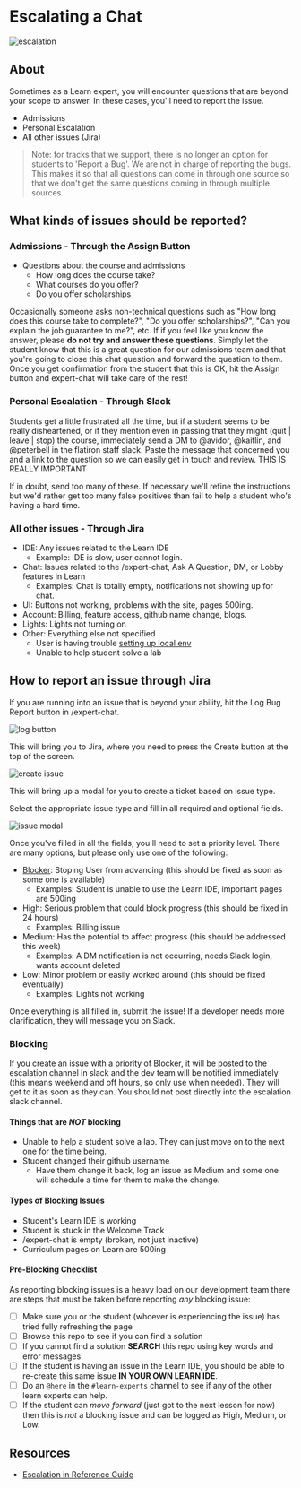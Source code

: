 # Escalating a Chat

![escalation](http://i.giphy.com/ToMjGpjpXMFPshSYGLm.gif)

## About

Sometimes as a Learn expert, you will encounter questions that are beyond your scope to answer. In these cases, you'll need to report the issue.

- Admissions
- Personal Escalation
- All other issues (Jira)

>Note: for tracks that we support, there is no longer an option for students to 'Report a Bug'. We are not in charge of reporting the bugs. This makes it so that all questions can come in through one source so that we don't get the same questions coming in through multiple sources.

## What kinds of issues should be reported?

### Admissions - Through the Assign Button

- Questions about the course and admissions
  - How long does the course take?
  - What courses do you offer?
  - Do you offer scholarships

Occasionally someone asks non-technical questions such as "How long does this course take to complete?", "Do you offer scholarships?", "Can you explain the job guarantee to me?", etc. If if you feel like you know the answer, please **do not try and answer these questions**. Simply let the student know that this is a great question for our admissions team and that you're going to close this chat question and forward the question to them. Once you get confirmation from the student that this is OK, hit the Assign button and expert-chat will take care of the rest!

### Personal Escalation - Through Slack

Students get a little frustrated all the time, but if a student seems to be really disheartened, or if they mention even in 
passing that they might (quit | leave | stop) the course, immediately send a DM to @avidor, @kaitlin, and @peterbell in the 
flatiron staff slack. Paste the message that concerned you and a link to the question so we can easily get in touch and 
review. THIS IS REALLY IMPORTANT

If in doubt, send too many of these. If necessary we'll refine the instructions but we'd rather get too many false positives
than fail to help a student who's having a hard time.

### All other issues - Through Jira

- IDE: Any issues related to the Learn IDE
  - Example: IDE is slow, user cannot login.
- Chat: Issues related to the /expert-chat, Ask A Question, DM, or Lobby features in Learn
  - Examples: Chat is totally empty, notifications not showing up for chat.
- UI: Buttons not working, problems with the site, pages 500ing.
- Account: Billing, feature access, github name change, blogs.
- Lights: Lights not turning on
- Other: Everything else not specified
  - User is having trouble [setting up local env](https://github.com/flatiron-labs/learn-support/blob/master/environment-setup.md)
  - Unable to help student solve a lab

## How to report an issue through Jira

If you are running into an issue that is beyond your ability, hit the Log Bug Report button in /expert-chat.

![log button](https://s3.amazonaws.com/learn-experts/jira-log-bug-report.png "log button")

This will bring you to Jira, where you need to press the Create button at the top of the screen.

![create issue](https://s3.amazonaws.com/learn-experts/jira-create-issue.png "Create Issue")

This will bring up a modal for you to create a ticket based on issue type.

Select the appropriate issue type and fill in all required and optional fields.

![issue modal](https://s3.amazonaws.com/learn-experts/jira-issue-modal.png "Issue Modal")

Once you've filled in all the fields, you'll need to set a priority level. There are many options, but please only use one of the following:

- [Blocker](#blocking): Stoping User from advancing (this should be fixed as soon as some one is available)
  - Examples: Student is unable to use the Learn IDE, important pages are 500ing
- High: Serious problem that could block progress (this should be fixed in 24 hours)
  - Examples: Billing issue
- Medium: Has the potential to affect progress (this should be addressed this week)
  - Examples: A DM notification is not occurring, needs Slack login, wants account deleted
- Low: Minor problem or easily worked around (this should be fixed eventually)
  - Examples: Lights not working

Once everything is all filled in, submit the issue! If a developer needs more clarification, they will message you on Slack.

### Blocking

If you create an issue with a priority of Blocker, it will be posted to the escalation channel in slack and the dev team
will be notified immediately (this means weekend and off hours, so only use when needed). They will get to it as soon as
they can. You should not post directly into the escalation slack channel.

#### Things that are _NOT_ blocking

- Unable to help a student solve a lab. They can just move on to the next one for the time being.
- Student changed their github username
  - Have them change it back, log an issue as Medium and some one will schedule a time for them to make the change.

#### Types of Blocking Issues

- Student's Learn IDE is working
- Student is stuck in the Welcome Track
- /expert-chat is empty (broken, not just inactive)
- Curriculum pages on Learn are 500ing

#### Pre-Blocking Checklist

As reporting blocking issues is a heavy load on our development team there are steps that must be taken before reporting
_any_ blocking issue:

- [ ] Make sure you or the student (whoever is experiencing the issue) has tried fully refreshing the page
- [ ] Browse this repo to see if you can find a solution
- [ ] If you cannot find a solution **SEARCH** this repo using key words and error messages
- [ ] If the student is having an issue in the Learn IDE, you should be able to re-create this same issue **IN YOUR OWN LEARN IDE**.
- [ ] Do an `@here` in the `#learn-experts` channel to see if any of the other learn experts can help.
- [ ] If the student can _move forward_ (just got to the next lesson for now) then this is _not_ a blocking issue and can be logged as High, Medium, or Low.

## Resources

- [Escalation in Reference Guide](https://github.com/flatiron-labs/learn-support/blob/master/escalation.md)
